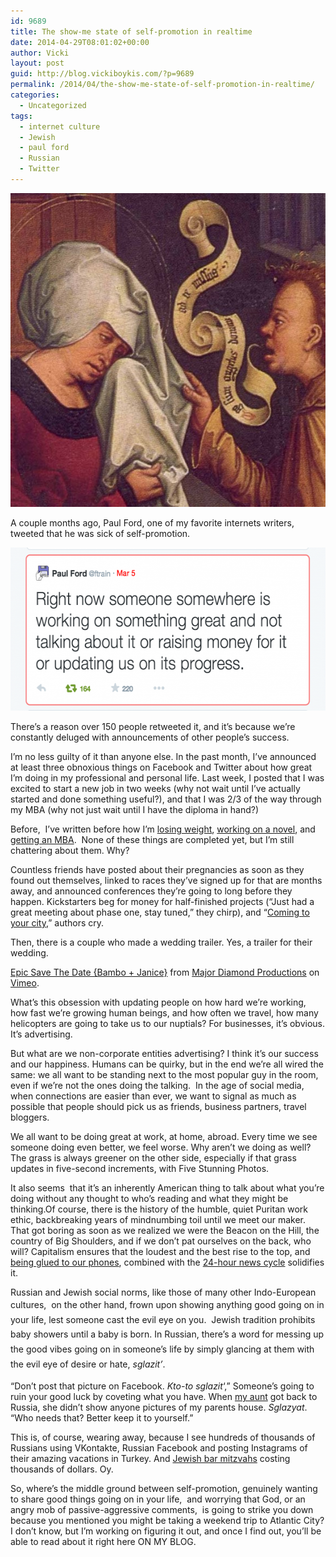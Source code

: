 ```yaml
---
id: 9689
title: The show-me state of self-promotion in realtime
date: 2014-04-29T08:01:02+00:00
author: Vicki
layout: post
guid: http://blog.vickiboykis.com/?p=9689
permalink: /2014/04/the-show-me-state-of-self-promotion-in-realtime/
categories:
  - Uncategorized
tags:
  - internet culture
  - Jewish
  - paul ford
  - Russian
  - Twitter
---
```

[<img class="aligncenter size-medium wp-image-9692" src="https://raw.githubusercontent.com/veekaybee/wlb/gh-pages/assets/images/2014/04/lenta-580x502.jpg" alt="lenta" width="580" height="502" />](https://raw.githubusercontent.com/veekaybee/wlb/gh-pages/assets/images/2014/04/lenta.jpg)

A couple months ago, Paul Ford, one of my favorite internets writers, tweeted that he was sick of self-promotion.

[<img class="aligncenter size-medium wp-image-9690" src="https://raw.githubusercontent.com/veekaybee/wlb/gh-pages/assets/images/2014/04/Screen-Shot-2014-04-29-at-6.48.54-AM-580x261.png" alt="Screen Shot 2014-04-29 at 6.48.54 AM" width="580" height="261" />](https://raw.githubusercontent.com/veekaybee/wlb/gh-pages/assets/images/2014/04/Screen-Shot-2014-04-29-at-6.48.54-AM.png)

There&#8217;s a reason over 150 people retweeted it, and it&#8217;s because we&#8217;re constantly deluged with announcements of other people&#8217;s success.

I&#8217;m no less guilty of it than anyone else. In the past month, I&#8217;ve announced at least three obnoxious things on Facebook and Twitter about how great I&#8217;m doing in my professional and personal life. Last week, I posted that I was excited to start a new job in two weeks (why not wait until I&#8217;ve actually started and done something useful?), and that I was 2/3 of the way through my MBA (why not just wait until I have the diploma in hand?)

Before,  I&#8217;ve written before how I&#8217;m <a href="http://blog.vickiboykis.com/2012/09/the-art-of-the-slog/" target="_blank">losing weight</a>, <a href="http://blog.vickiboykis.com/2013/02/i-hate-writing-my-novel/" target="_blank">working on a novel</a>, and <a href="http://blog.vickiboykis.com/2012/05/i-basically-just-paid-myself-eight-cents-an-hour-to-learn-that-i-dont-need-an-mba/" target="_blank">getting an MBA</a>.  None of these things are completed yet, but I&#8217;m still chattering about them. Why?

Countless friends have posted about their pregnancies as soon as they found out themselves, linked to races they&#8217;ve signed up for that are months away, and announced conferences they&#8217;re going to long before they happen. Kickstarters beg for money for half-finished projects (&#8220;Just had a great meeting about phase one, stay tuned,&#8221; they chirp), and &#8220;<a href="http://theswivet.blogspot.com/2008/09/pimpin-your-book-economics-of-average.html" target="_blank">Coming to your city</a>,&#8221; authors cry.

Then, there is a couple who made a wedding trailer. Yes, a trailer for their wedding.



[Epic Save The Date {Bambo + Janice}](http://vimeo.com/82483731) from [Major Diamond Productions](http://vimeo.com/majordiamond) on [Vimeo](https://vimeo.com).

What&#8217;s this obsession with updating people on how hard we&#8217;re working, how fast we&#8217;re growing human beings, and how often we travel, how many helicopters are going to take us to our nuptials? For businesses, it&#8217;s obvious. It&#8217;s advertising.

But what are we non-corporate entities advertising? I think it&#8217;s our success and our happiness. Humans can be quirky, but in the end we&#8217;re all wired the same: we all want to be standing next to the most popular guy in the room, even if we&#8217;re not the ones doing the talking.  In the age of social media, when connections are easier than ever, we want to signal as much as possible that people should pick us as friends, business partners, travel bloggers.

We all want to be doing great at work, at home, abroad. Every time we see someone doing even better, we feel worse. Why aren&#8217;t we doing as well? The grass is always greener on the other side, especially if that grass updates in five-second increments, with Five Stunning Photos.

It also seems  that it&#8217;s an inherently American thing to talk about what you&#8217;re doing without any thought to who&#8217;s reading and what they might be thinking.Of course, there is the history of the humble, quiet Puritan work ethic, backbreaking years of mindnumbing toil until we meet our maker. That got boring as soon as we realized we were the Beacon on the Hill, the country of Big Shoulders, and if we don&#8217;t pat ourselves on the back, who will? Capitalism ensures that the loudest and the best rise to the top, and <a href="http://blog.vickiboykis.com/2012/01/the-internet-is-making-us-stupid-or-im-better-than-you-because-i-broke-my-phone/" target="_blank">being glued to our phones</a>, combined with the <a href="http://blog.vickiboykis.com/2012/12/how-to-watch-internet-news/" target="_blank">24-hour news cycle</a> solidifies it.

Russian and Jewish social norms, like those of many other Indo-European cultures,  on the other hand, <span style="line-height: 1.7;">frown upon showing anything good going on in your life, lest someone cast the evil eye on you.  Jewish tradition prohibits baby showers until a baby is born. In Russian, there&#8217;s a word for messing up the good vibes going on in someone&#8217;s life by simply glancing at them with the evil eye of desire or hate, <em>sglazit&#8217;</em>.</span>

&#8220;Don&#8217;t post that picture on Facebook. _Kto-to sglazit_&#8216;,&#8221; Someone&#8217;s going to ruin your good luck by coveting what you have. When <a href="http://blog.vickiboykis.com/2010/05/update-from-the-home-front-my-aunt-comes-from-russia-and-my-mom-flies-free-from-logic/" target="_blank">my aunt</a> got back to Russia, she didn&#8217;t show anyone pictures of my parents house. _Sglazyat_. &#8220;Who needs that? Better keep it to yourself.&#8221;

This is, of course, wearing away, because I see hundreds of thousands of Russians using VKontakte, Russian Facebook and posting Instagrams of their amazing vacations in Turkey. And <a href="http://www.aish.com/jw/s/Over-the-Top-Bar-Mitzvah-Videos.html" target="_blank">Jewish bar mitzvahs</a> costing thousands of dollars. Oy.

So, where&#8217;s the middle ground between self-promotion, genuinely wanting to share good things going on in your life,  and worrying that God, or an angry mob of passive-aggressive comments,  is going to strike you down because you mentioned you might be taking a weekend trip to Atlantic City? I don&#8217;t know, but I&#8217;m working on figuring it out, and once I find out, you&#8217;ll be able to read about it right here ON MY BLOG.